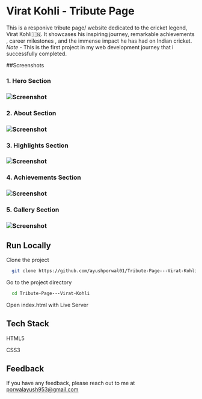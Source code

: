 # Virat Kohli - Tribute Page

This is a responive tribute page/ website dedicated to the cricket legend, Virat Kohli🇮🇳. It showcases his inspiring journey, remarkable achievements , career milestones , and the immense impact he has had on Indian cricket.
*Note* - This is the first project in my web development journey that i successfully completed.

##Screenshots

<h3>1. Hero Section<h3>
  
![Screenshot](https://imgur.com/a/gXTLqTF)
<br>

<h3>2. About Section<h3>
  
![Screenshot](https://imgur.com/a/zDJq9KQ)

<h3>3. Highlights Section<h3>
  
![Screenshot](https://imgur.com/a/8wwvtmT)

<h3>4. Achievements Section<h3>
  
![Screenshot](https://imgur.com/qVHdFyZ)

<h3>5. Gallery Section<h3>
  
![Screenshot](https://imgur.com/YiG6P3F)


## Run Locally

Clone the project

```bash
  git clone https://github.com/ayushporwal01/Tribute-Page---Virat-Kohli.git
```

Go to the project directory

```bash
  cd Tribute-Page---Virat-Kohli
```

Open index.html with Live Server

## Tech Stack

HTML5

CSS3

## Feedback

If you have any feedback, please reach out to me at porwalayush953@gmail.com



